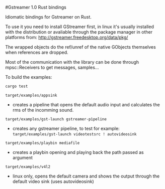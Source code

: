 #Gstreamer 1.0 Rust bindings

Idiomatic bindings for Gstreamer on Rust.

To use it you need to install GStreamer first, in linux it's usually installed with the distribution or avaliable through the package manager in other platforms from: http://gstreamer.freedesktop.org/data/pkg/

The wrapped objects do the ref/unref of the native GObjects themselves when references are dropped.

Most of the communication with the library can be done through mpsc::Receivers to get messages, samples...

To build the examples:

```bash
cargo test
``` 

`target/examples/appsink`

- creates a pipeline that opens the default audio input and calculates the rms of the incomming sound.

`target/examples/gst-launch gstreamer-pìpeline`

- creates any gstreamer pipeline, to test for example: `target/examples/gst-launch videotestsrc ! autovideosink`

`target/examples/playbin mediafile`

- creates a playbin opening and playing back the path passed as argument

`target/examples/v4l2`

- linux only, opens the default camera and shows the output through the default video sink (uses autovideosink)
